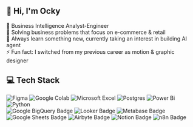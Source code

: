 ## 👋 Hi, I'm Ocky 

🔭 Business Intelligence Analyst-Engineer <br/>
💬 Solving business problems that focus on e-commerce & retail </br>
🌱 Always learn something new, currently taking an interest in building AI agent </br>
⚡ Fun fact: I switched from my previous career as motion & graphic designer </br>

## 💻 Tech Stack
![Figma](https://img.shields.io/badge/figma-%23F24E1E.svg?style=for-the-badge&logo=figma&logoColor=white)
![Google Colab](https://img.shields.io/badge/Google%20Colab-%23F9A825.svg?style=for-the-badge&logo=googlecolab&logoColor=white)
![Microsoft Excel](https://img.shields.io/badge/Microsoft_Excel-217346?style=for-the-badge&logo=microsoft-excel&logoColor=white)
![Postgres](https://img.shields.io/badge/postgres-%23316192.svg?style=for-the-badge&logo=postgresql&logoColor=white)
![Power Bi](https://img.shields.io/badge/power_bi-F2C811?style=for-the-badge&logo=powerbi&logoColor=black)
![Python](https://img.shields.io/badge/python-3670A0?style=for-the-badge&logo=python&logoColor=ffdd54)</br>
![Google BigQuery Badge](https://img.shields.io/badge/Google%20BigQuery-669DF6?logo=googlebigquery&logoColor=fff&style=flat-square)
![Looker Badge](https://img.shields.io/badge/Looker-4285F4?logo=looker&logoColor=fff&style=flat-square)
![Metabase Badge](https://img.shields.io/badge/Metabase-509EE3?logo=metabase&logoColor=fff&style=flat-square)
![Google Sheets Badge](https://img.shields.io/badge/Google%20Sheets-34A853?logo=googlesheets&logoColor=fff&style=flat-square)
![Airbyte Badge](https://img.shields.io/badge/Airbyte-615EFF?logo=airbyte&logoColor=fff&style=flat-square)
![Notion Badge](https://img.shields.io/badge/Notion-000?logo=notion&logoColor=fff&style=flat-square)
![n8n Badge](https://img.shields.io/badge/n8n-EA4B71?logo=n8n&logoColor=fff&style=flat-square)
